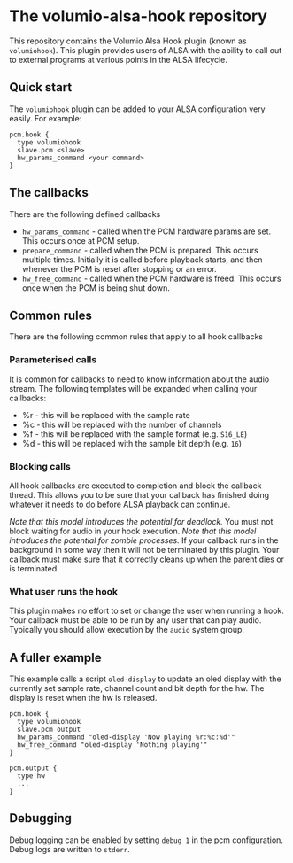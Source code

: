 # The volumio-alsa-hook repository

This repository contains the Volumio Alsa Hook plugin (known as `volumiohook`). This plugin provides users of ALSA with the ability to call out to external programs at various points in the ALSA lifecycle.

## Quick start

The `volumiohook` plugin can be added to your ALSA configuration very easily. For example:

```
pcm.hook {
  type volumiohook
  slave.pcm <slave>
  hw_params_command <your command>
}
```

## The callbacks

There are the following defined callbacks

 * `hw_params_command` - called when the PCM hardware params are set. This occurs once at PCM setup.
 * `prepare_command` - called when the PCM is prepared. This occurs multiple times. Initially it is called before playback starts, and then whenever the PCM is reset after stopping or an error.
 * `hw_free_command` - called when the PCM hardware is freed. This occurs once when the PCM is being shut down.

## Common rules

There are the following common rules that apply to all hook callbacks

### Parameterised calls

It is common for callbacks to need to know information about the audio stream. The following templates will be expanded when calling your callbacks:

 * %r - this will be replaced with the sample rate
 * %c - this will be replaced with the number of channels
 * %f - this will be replaced with the sample format (e.g. `S16_LE`)
 * %d - this will be replaced with the sample bit depth (e.g. `16`)

### Blocking calls

All hook callbacks are executed to completion and block the callback thread. This allows you to be sure that your callback has finished doing whatever it needs to do before ALSA playback can continue. 

*Note that this model introduces the potential for deadlock.* You must not block waiting for audio in your hook execution.
*Note that this model introduces the potential for zombie processes.* If your callback runs in the background in some way then it will not be terminated by this plugin. Your callback must make sure that it correctly cleans up when the parent dies or is terminated.

### What user runs the hook

This plugin makes no effort to set or change the user when running a hook. Your callback must be able to be run by any user that can play audio. Typically you should allow execution by the `audio` system group.

## A fuller example

This example calls a script `oled-display` to update an oled display with the currently set sample rate, channel count and bit depth for the hw. The display is reset when the hw is released.

```
pcm.hook {
  type volumiohook
  slave.pcm output
  hw_params_command "oled-display 'Now playing %r:%c:%d'"
  hw_free_command "oled-display 'Nothing playing'"
}

pcm.output {
  type hw
  ...
}
```

## Debugging

Debug logging can be enabled by setting `debug 1` in the pcm configuration. Debug logs are written to `stderr`.
